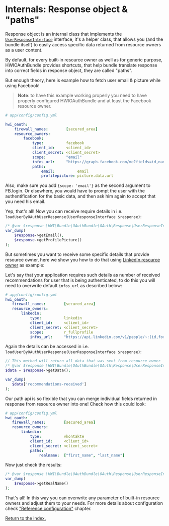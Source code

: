 Internals: Response object & "paths"
====================================
Response object is an internal class that implements the
[`UserResponseInterface`](https://github.com/hwi/HWIOAuthBundle/blob/master/OAuth/Response/UserResponseInterface.php)
interface, it's a helper class, that allows you (and the bundle itself) to easily access
specific data returned from resource owners as a user content.

By default, for every built-in resource owner as well as for generic purpose, HWIOAuthBundle
provides shortcuts, that help bundle translate response into correct fields in response
object, they are called "paths".

But enough theory, here is example how to fetch user email & picture while using Facebook!

> __Note__: to have this example working properly you need to have properly configured
> HWIOAuthBundle and at least the Facebook resource owner.

```yaml
# app/config/config.yml

hwi_oauth:
    firewall_names:        [secured_area]
    resource_owners:
        facebook:
            type:          facebook
            client_id:     <client_id>
            client_secret: <client_secret>
            scope:         "email"
            infos_url:     "https://graph.facebook.com/me?fields=id,name,email,picture.type(square)"
            paths:
                email:          email
                profilepicture: picture.data.url
```
Also, make sure you add `{scope: 'email'}` as the second argument to FB.login. Or elsewhere, you would have to prompt the user with the authentification for the basic data, and then ask him again to accept that you need his email.

Yep, that's all! Now you can receive require details in i.e. `loadUserByOAuthUserResponse(UserResponseInterface $response)`:

```php
/* @var $response \HWI\Bundle\OAuthBundle\OAuth\Response\UserResponseInterface */
var_dump(
    $response->getEmail(),
    $response->getProfilePicture()
);
```

But sometimes you want to receive some specific details that provide resource owner, here we
show you how to do that using [LinkedIn resource owner](../resource_owners/linkedin.md) as example:

Let's say that your application requires such details as number of received recommendations
for user that is being authenticated, to do this you will need to overwrite default `infos_url`
as described below:

```yaml
# app/config/config.yml
hwi_oauth:
   firewall_names:        [secured_area]
   resource_owners:
       linkedin:
           type:          linkedin
           client_id:     <client_id>
           client_secret: <client_secret>
           scope:         r_fullprofile
           infos_url:     "https://api.linkedin.com/v1/people/~:(id,formatted-name,recommendations-received)"
```

Again the details can be accessed in i.e. `loadUserByOAuthUserResponse(UserResponseInterface $response)`:

```php
// This method will return all data that was sent from resource owner
/* @var $response \HWI\Bundle\OAuthBundle\OAuth\Response\UserResponseInterface */
$data = $response->getData();

var_dump(
   $data['recommendations-received']
);
```

Our path api is so flexible that you can merge individual fields returned in response from resource
owner into one! Check how this could look:

```yaml
# app/config/config.yml
hwi_oauth:
   firewall_names:        [secured_area]
   resource_owners:
       linkedin:
           type:          vkontakte
           client_id:     <client_id>
           client_secret: <client_secret>
           paths:
               realname:  ["first_name", "last_name"]
```

Now just check the results:

```php
/* @var $response \HWI\Bundle\OAuthBundle\OAuth\Response\UserResponseInterface */
var_dump(
    $response->getRealName()
);
```

That's all! In this way you can overwrite any parameter of built-in resource owners
and adjust them to your needs. For more details about configuration check
["Reference configuration"](../internals/reference_configuration.md) chapter.

[Return to the index.](../index.md)
